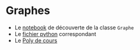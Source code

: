 # Graphes

* Le [notebook](https://github.com/Informathix/UCO_L2/blob/master/Graphes/ClasseGraphe.ipynb) de découverte de la classe `Graphe`
* Le [fichier python](https://github.com/Informathix/UCO_L2/blob/master/Graphes/classe_graphe.py) correspondant
* Le [Poly de cours](https://github.com/Informathix/UCO_L2/raw/master/Graphes/PolyGraphesL2_19.pdf)
